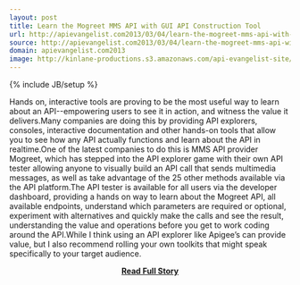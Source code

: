 ```yaml
---
layout: post
title: Learn the Mogreet MMS API with GUI API Construction Tool
url: http://apievangelist.com2013/03/04/learn-the-mogreet-mms-api-with-gui-api-construction-tool/
source: http://apievangelist.com2013/03/04/learn-the-mogreet-mms-api-with-gui-api-construction-tool/
domain: apievangelist.com2013
image: http://kinlane-productions.s3.amazonaws.com/api-evangelist-site/blog/mogreet-logo.jpg
---
```

{% include JB/setup %}<p>Hands on, interactive tools are proving to be the most useful way to learn about an API--empowering users to see it in action, and witness the value it delivers.Many companies are doing this by providing API explorers, consoles, interactive documentation and other hands-on tools that allow you to see how any API actually functions and learn about the API in realtime.One of the latest companies to do this is MMS API provider Mogreet, which has stepped into the API explorer game with their own API tester allowing anyone to visually build an API call that sends multimedia messages, as well as take advantage of the 25 other methods available via the API platform.The API tester is available for all users via the developer dashboard, providing a hands on way to learn about the Mogreet API, all available endpoints, understand which parameters are required or optional, experiment with alternatives and quickly make the calls and see the result, understanding the value and operations before you get to work coding around the API.While I think using an API explorer like Apigee’s can provide value, but I also recommend rolling your own toolkits that might speak specifically to your target audience.</p>
<center><p><a href="http://apievangelist.com2013/03/04/learn-the-mogreet-mms-api-with-gui-api-construction-tool/" style='padding:25px; font-sze:18px; font-weight: bold;'>Read Full Story</a></p></center>
